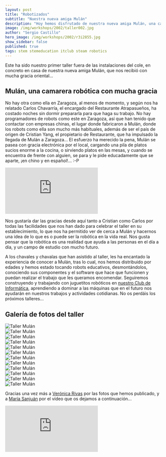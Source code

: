 ```yaml
---
layout: post
title: "Robotizados"
subtitle: "Nuestra nueva amiga Mulán"
description: "Hoy hemos disfrutado de nuestra nueva amiga Mulán, una camarera robótica muy hospitalaria que ayuda a sus compañeros con los trabajos más pesados."
image: /img/workshops/2002/taller002.jpg
author: "Sergio Castillo"
hero_image: /img/workshops/2002/r3i2855.jpg
show_sidebar: false
published: true
tags: stem stemeducation itclub steam robotics
---
```


Este ha sido nuestro primer taller fuera de las instalaciones del cole, en concreto en casa de nuestra nueva amiga Mulán, que nos recibió con mucha gracia oriental...

## Mulán, una camarera robótica con mucha gracia

No hay otra como ella en Zaragoza, al menos de momento, y según nos ha relatado Carlos Chavarría, el encargado del Restaurante Atrapasueños, ha costado noches sin dormir prepararla para que haga su trabajo. No hay programadores de robots como este en Zaragoza, así que han tenido que contactar con empresas chinas, el lugar donde fabricaron a Mulán, donde los robots como ella son mucho más habituales, además de ser el país de origen de Cristian Yang, el propietario de Restaurante, que ha impulsado la llegada de Mulán a Zaragoza... El esfuerzo ha merecido la pena, Mulán se pasea con gracia electrónica por el local, cargando una pila de platos sucios enorme a la cocina, o sirviendo platos en las mesas, y cuando se encuentra de frente con alguien, se para y le pide educadamente que se aparte, ¡en chino y en español!... :-P
</div>

<div class="columns is-centered">
    <div class="column is-four-fifths">
        <iframe class="video" src="https://www.youtube.com/embed/s67FCYqihXE/" frameborder="0" webkitallowfullscreen="true" mozallowfullscreen="true" allowfullscreen="true"></iframe>
    </div>
</div>

Nos gustaría dar las gracias desde aquí tanto a Cristian como Carlos por todas las facilidades que nos han dado para celebrar el taller en su establecimiento, lo que nos ha permitido ver de cerca a Mulán y hacernos una idea de lo que es o puede ser la robótica en la vida real. Nos gusta pensar que la robótica es una realidad que ayuda a las personas en el día a día, y un campo de estudio con mucho futuro.

A los chavales y chavalas que han asistido al taller, les ha encantado la experiencia de conocer a Mulán, tras lo cual, nos hemos distribuido por edades y hemos estado tocando robots educativos, desmontándolos, conociendo sus componentes y el software que hace que funcionen y puedan realizar el trabajo que les queramos encomendar. Seguiremos construyendo y trabajando con juguetitos robóticos en [nuestro Club de Informática](/), aprendiendo a dominar a las máquinas que en el futuro nos ayudarán en nuestros trabajos y actividades cotidianas. No os perdáis los próximos talleres...

## Galería de fotos del taller

<img class="photo" src="/img/workshops/2002/mulan001.jpg" alt="Taller Mulán" /><br />
<img class="photo" src="/img/workshops/2002/mulan002.jpg" alt="Taller Mulán" /><br />
<img class="photo" src="/img/workshops/2002/taller000.jpg" alt="Taller Mulán" /><br />
<img class="photo" src="/img/workshops/2002/taller001.jpg" alt="Taller Mulán" /><br />
<img class="photo" src="/img/workshops/2002/taller002.jpg" alt="Taller Mulán" /><br />
<img class="photo" src="/img/workshops/2002/taller003.jpg" alt="Taller Mulán" /><br />
<img class="photo" src="/img/workshops/2002/taller004.jpg" alt="Taller Mulán" /><br />
<img class="photo" src="/img/workshops/2002/taller005.jpg" alt="Taller Mulán" /><br />
<img class="photo" src="/img/workshops/2002/taller006.jpg" alt="Taller Mulán" /><br />
<img class="photo" src="/img/workshops/2002/taller007.jpg" alt="Taller Mulán" /><br />
<img class="photo" src="/img/workshops/2002/taller008.jpg" alt="Taller Mulán" /><br />
<img class="photo" src="/img/workshops/2002/taller009.jpg" alt="Taller Mulán" /><br />

Gracias una vez más a <a href="https://twitter.com/vronikrr" target="_blank">Verónica Rivas</a> por las fotos que hemos publicado, y a <a href="https://twitter.com/yizyas" target="_blank">María Sanjuán</a> por el vídeo que os dejamos a continuación...

<div class="columns is-centered">
    <div class="column is-four-fifths">
        <iframe class="video" src="https://gopro.com/v/dMDdOZ7WwE8nG" frameborder="0" webkitallowfullscreen="true" mozallowfullscreen="true" allowfullscreen="true"></iframe>
    </div>
</div>